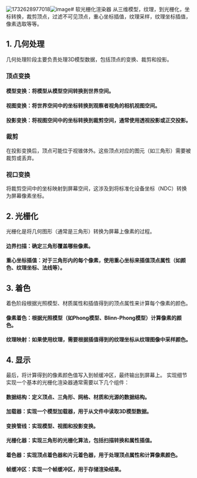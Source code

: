 ![1732628977018](https://github.com/user-attachments/assets/6b72ac27-d074-4738-9c2e-28ec93057316)![image](https://github.com/user-attachments/assets/67f77408-3953-4a2f-9b15-de84a9184d65)# 软光栅化渲染器
从三维模型，纹理，到光栅化，坐标转换，裁剪顶点，过滤不可见顶点，重心坐标插值，纹理采样，纹理坐标插值，像素选取等等。

## 1. 几何处理
几何处理阶段主要负责处理3D模型数据，包括顶点的变换、裁剪和投影。
### 顶点变换
#### 模型变换：将模型从模型空间转换到世界空间。
#### 视图变换：将世界空间中的坐标转换到观察者视角的相机视图空间。
#### 投影变换：将视图空间中的坐标转换到裁剪空间，通常使用透视投影或正交投影。
### 裁剪
在投影变换后，顶点可能位于视锥体外。这些顶点对应的图元（如三角形）需要被裁剪或丢弃。
### 视口变换
将裁剪空间中的坐标映射到屏幕空间，这涉及到将标准化设备坐标（NDC）转换为屏幕像素坐标。
## 2. 光栅化
光栅化是将几何图形（通常是三角形）转换为屏幕上像素的过程。
#### 边界扫描：确定三角形覆盖哪些像素。
#### 重心坐标插值：对于三角形内的每个像素，使用重心坐标来插值顶点属性（如颜色、纹理坐标、法线等）。
## 3. 着色
着色阶段根据光照模型、材质属性和插值得到的顶点属性来计算每个像素的颜色。
#### 像素着色：根据光照模型（如Phong模型、Blinn-Phong模型）计算像素的颜色。
#### 纹理映射：如果使用纹理，需要根据插值得到的纹理坐标从纹理图像中采样颜色。
## 4. 显示
最后，将计算得到的像素颜色值写入到帧缓冲区，最终输出到屏幕上。
实现细节
实现一个基本的光栅化渲染器通常需要以下几个组件：
#### 数据结构：定义顶点、三角形、网格、材质和光源的数据结构。
#### 加载器：实现一个模型加载器，用于从文件中读取3D模型数据。
#### 变换管线：实现模型、视图和投影变换。
#### 光栅化器：实现三角形的光栅化算法，包括扫描转换和属性插值。
#### 着色器：实现顶点着色器和片元着色器，用于处理顶点属性和计算像素颜色。
#### 帧缓冲区：实现一个帧缓冲区，用于存储渲染结果。



